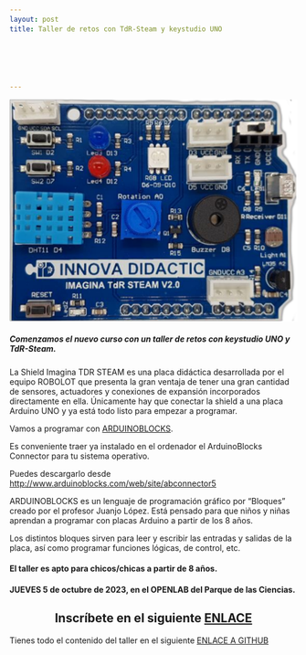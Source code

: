 ```yaml
---
layout: post
title: Taller de retos con TdR-Steam y keystudio UNO





---
```


<center>

<img src="/images/TdR-STEAM.png" width="600" />

</center>

##### Comenzamos el nuevo curso con un taller de retos con keystudio UNO y TdR-Steam.

La Shield Imagina TDR STEAM es una placa didáctica desarrollada por el equipo ROBOLOT que presenta la gran ventaja de tener una gran cantidad de sensores, actuadores y conexiones de expansión incorporados directamente en ella. Únicamente hay que conectar la shield a una placa Arduino UNO y ya está todo listo para empezar a programar.

Vamos a programar con [ARDUINOBLOCKS](http://www.arduinoblocks.com/).

Es conveniente traer ya instalado en el ordenador el ArduinoBlocks Connector para tu sistema operativo.

Puedes descargarlo desde http://www.arduinoblocks.com/web/site/abconnector5

ARDUINOBLOCKS es un lenguaje de programación gráfico por “Bloques” creado por el profesor Juanjo López. Está pensado para que niños y niñas aprendan a programar con placas Arduino a partir de los 8 años.

Los distintos bloques sirven para leer y escribir las entradas y salidas de la placa, así como programar funciones lógicas, de control, etc.

#### El taller es apto para chicos/chicas a partir de 8 años.

#### JUEVES 5 de octubre de 2023, en el OPENLAB del Parque de las Ciencias.




<center>

 ## Inscríbete en el siguiente [ENLACE](https://forms.gle/DSxL5EUWvPbqVYgY9)


</center>

Tienes todo el contenido del taller en el siguiente [ENLACE A GITHUB](https://fgcoca.github.io/TdR-STEAM-and_UNO/)
